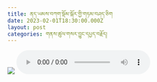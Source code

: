 ```yaml
---
title: ནད་ཡམས་བཀག་སྡོམ་སྐོར་གྱི་གཏམ་བཤད་ཅིག
date: 2023-02-01T18:30:00.000Z
layout: post
categories: གནས་ཚུལ་གསར་བྱུང་དཔྱད་བརྗོད།
---
```


![](https://trimleng.org/wp-content/uploads/2023/02/lalasa-945x636.jpg) <audio controls src="http://trimleng.org/wp-content/uploads/2023/02/Audio2023-01-31-cut.mp3" ></audio>
